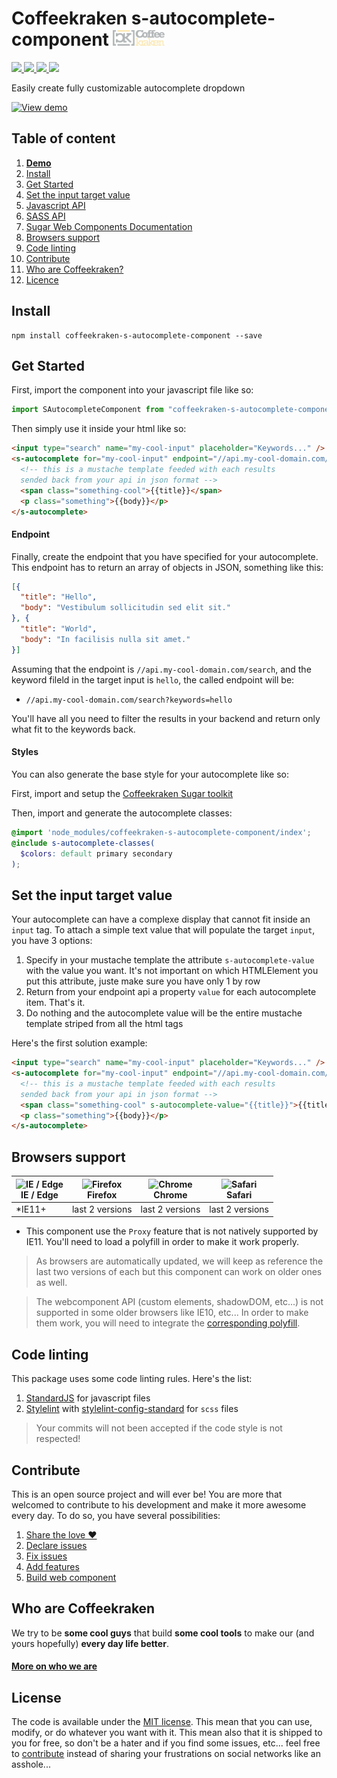 # Coffeekraken s-autocomplete-component <img src=".resources/coffeekraken-logo.jpg" height="25px" />

<p>
	<!-- <a href="https://travis-ci.org/coffeekraken/s-autocomplete-component">
		<img src="https://img.shields.io/travis/coffeekraken/s-autocomplete-component.svg?style=flat-square" />
	</a> -->
	<a href="https://www.npmjs.com/package/coffeekraken-s-autocomplete-component">
		<img src="https://img.shields.io/npm/v/coffeekraken-s-autocomplete-component.svg?style=flat-square" />
	</a>
	<a href="https://github.com/coffeekraken/s-autocomplete-component/blob/master/LICENSE.txt">
		<img src="https://img.shields.io/npm/l/coffeekraken-s-autocomplete-component.svg?style=flat-square" />
	</a>
	<!-- <a href="https://github.com/coffeekraken/s-autocomplete-component">
		<img src="https://img.shields.io/npm/dt/coffeekraken-s-autocomplete-component.svg?style=flat-square" />
	</a>
	<a href="https://github.com/coffeekraken/s-autocomplete-component">
		<img src="https://img.shields.io/github/forks/coffeekraken/s-autocomplete-component.svg?style=social&label=Fork&style=flat-square" />
	</a>
	<a href="https://github.com/coffeekraken/s-autocomplete-component">
		<img src="https://img.shields.io/github/stars/coffeekraken/s-autocomplete-component.svg?style=social&label=Star&style=flat-square" />
	</a> -->
	<a href="https://twitter.com/coffeekrakenio">
		<img src="https://img.shields.io/twitter/url/http/coffeekrakenio.svg?style=social&style=flat-square" />
	</a>
	<a href="http://coffeekraken.io">
		<img src="https://img.shields.io/twitter/url/http/shields.io.svg?style=flat-square&label=coffeekraken.io&colorB=f2bc2b&style=flat-square" />
	</a>
</p>

<p class="lead">Easily create fully customizable autocomplete dropdown</p>

[![View demo](http://components.coffeekraken.io/assets/img/view-demo.png)](http://components.coffeekraken.io/app/s-autocomplete-component)

## Table of content

1. **[Demo](http://components.coffeekraken.io/app/s-autocomplete-component)**
2. [Install](#readme-install)
3. [Get Started](#readme-get-started)
4. [Set the input target value](#readme-value)
5. [Javascript API](doc/js)
6. [SASS API](doc/sass)
7. [Sugar Web Components Documentation](https://github.com/coffeekraken/sugar/blob/master/doc/webcomponent.md)
8. [Browsers support](#readme-browsers-support)
9. [Code linting](#readme-code-linting)
10. [Contribute](#readme-contribute)
11. [Who are Coffeekraken?](#readme-who-are-coffeekraken)
12. [Licence](#readme-license)

<a name="readme-install"></a>

## Install

```
npm install coffeekraken-s-autocomplete-component --save
```

<a name="readme-get-started"></a>

## Get Started

First, import the component into your javascript file like so:

```js
import SAutocompleteComponent from "coffeekraken-s-autocomplete-component"
```

Then simply use it inside your html like so:

```html
<input type="search" name="my-cool-input" placeholder="Keywords..." />
<s-autocomplete for="my-cool-input" endpoint="//api.my-cool-domain.com/search">
  <!-- this is a mustache template feeded with each results
  sended back from your api in json format -->
  <span class="something-cool">{{title}}</span>
  <p class="something">{{body}}</p>
</s-autocomplete>
```

#### Endpoint

Finally, create the endpoint that you have specified for your autocomplete.
This endpoint has to return an array of objects in JSON, something like this:

```json
[{
  "title": "Hello",
  "body": "Vestibulum sollicitudin sed elit sit."
}, {
  "title": "World",
  "body": "In facilisis nulla sit amet."
}]
```

Assuming that the endpoint is `//api.my-cool-domain.com/search`, and the keyword fileld in the target input is `hello`, the called endpoint will be:

- `//api.my-cool-domain.com/search?keywords=hello`

You'll have all you need to filter the results in your backend and return only what fit to the keywords back.

#### Styles

You can also generate the base style for your autocomplete like so:

First, import and setup the [Coffeekraken Sugar toolkit](https://github.com/coffeekraken/sugar)

Then, import and generate the autocomplete classes:

```scss
@import 'node_modules/coffeekraken-s-autocomplete-component/index';
@include s-autocomplete-classes(
  $colors: default primary secondary
);
```

<a id="readme-value"></a>
## Set the input target value

Your autocomplete can have a complexe display that cannot fit inside an `input` tag. To attach a simple text value that will populate the target `input`, you have 3 options:

1. Specify in your mustache template the attribute `s-autocomplete-value` with the value you want. It's not important on which HTMLElement you put this attribute, juste make sure you have only 1 by row
2. Return from your endpoint api a property `value` for each autocomplete item. That's it.
3. Do nothing and the autocomplete value will be the entire mustache template striped from all the html tags

Here's the first solution example:

```html
<input type="search" name="my-cool-input" placeholder="Keywords..." />
<s-autocomplete for="my-cool-input" endpoint="//api.my-cool-domain.com/search">
  <!-- this is a mustache template feeded with each results
  sended back from your api in json format -->
  <span class="something-cool" s-autocomplete-value="{{title}}">{{title}}</span>
  <p class="something">{{body}}</p>
</s-autocomplete>
```

<a id="readme-browsers-support"></a>

## Browsers support

| <img src="https://raw.githubusercontent.com/godban/browsers-support-badges/master/src/images/edge.png" alt="IE / Edge" width="16px" height="16px" /></br>IE / Edge | <img src="https://raw.githubusercontent.com/godban/browsers-support-badges/master/src/images/firefox.png" alt="Firefox" width="16px" height="16px" /></br>Firefox | <img src="https://raw.githubusercontent.com/godban/browsers-support-badges/master/src/images/chrome.png" alt="Chrome" width="16px" height="16px" /></br>Chrome | <img src="https://raw.githubusercontent.com/godban/browsers-support-badges/master/src/images/safari.png" alt="Safari" width="16px" height="16px" /></br>Safari |
| ------------------------------------------------------------------------------------------------------------------------------------------------------------------ | ----------------------------------------------------------------------------------------------------------------------------------------------------------------- | -------------------------------------------------------------------------------------------------------------------------------------------------------------- | -------------------------------------------------------------------------------------------------------------------------------------------------------------- |
| \*IE11+                                                                                                                                                              | last 2 versions                                                                                                                                                   | last 2 versions                                                                                                                                                | last 2 versions                                                                                                                                                |

- This component use the `Proxy` feature that is not natively supported by IE11. You'll need to load a polyfill in order to make it work properly.

> As browsers are automatically updated, we will keep as reference the last two versions of each but this component can work on older ones as well.

> The webcomponent API (custom elements, shadowDOM, etc...) is not supported in some older browsers like IE10, etc... In order to make them work, you will need to integrate the [corresponding polyfill](https://www.webcomponents.org/polyfills).

<a id="readme-code-linting"></a>

## Code linting

This package uses some code linting rules. Here's the list:

1. [StandardJS](https://standardjs.com/) for javascript files
2. [Stylelint](https://github.com/stylelint/stylelint) with [stylelint-config-standard](https://github.com/stylelint/stylelint-config-standard) for `scss` files

> Your commits will not been accepted if the code style is not respected!

<a id="readme-contribute"></a>

## Contribute

This is an open source project and will ever be! You are more that welcomed to contribute to his development and make it more awesome every day.
To do so, you have several possibilities:

1. [Share the love ❤️](https://github.com/Coffeekraken/coffeekraken/blob/master/contribute.md#contribute-share-the-love)
2. [Declare issues](https://github.com/Coffeekraken/coffeekraken/blob/master/contribute.md#contribute-declare-issues)
3. [Fix issues](https://github.com/Coffeekraken/coffeekraken/blob/master/contribute.md#contribute-fix-issues)
4. [Add features](https://github.com/Coffeekraken/coffeekraken/blob/master/contribute.md#contribute-add-features)
5. [Build web component](https://github.com/Coffeekraken/coffeekraken/blob/master/contribute.md#contribute-build-web-component)

<a id="readme-who-are-coffeekraken"></a>

## Who are Coffeekraken

We try to be **some cool guys** that build **some cool tools** to make our (and yours hopefully) **every day life better**.

#### [More on who we are](https://github.com/Coffeekraken/coffeekraken/blob/master/who-are-we.md)

<a id="readme-license"></a>

## License

The code is available under the [MIT license](LICENSE). This mean that you can use, modify, or do whatever you want with it. This mean also that it is shipped to you for free, so don't be a hater and if you find some issues, etc... feel free to [contribute](https://github.com/Coffeekraken/coffeekraken/blob/master/contribute.md) instead of sharing your frustrations on social networks like an asshole...
